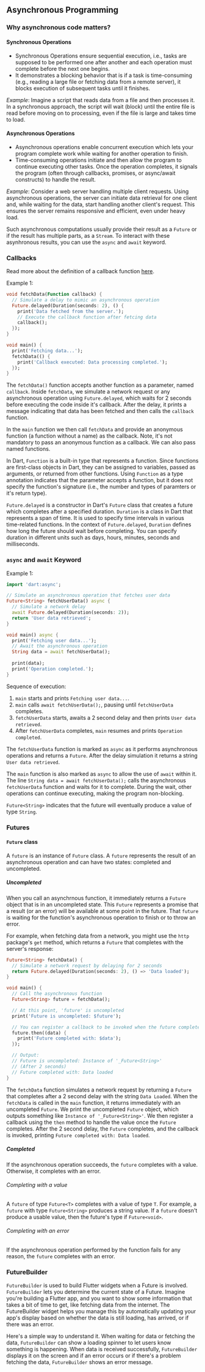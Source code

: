 ## Asynchronous Programming
### Why asynchronous code matters?
#### Synchronous Operations
- Synchronous Operations ensure sequential execution, i.e., tasks are supposed to be performed one after another and each operation must complete before the next one begins.
- It demonstrates a blocking behavior that is if a task is time-consuming (e.g., reading a large file or fetching data from a remote server), it blocks execution of subsequent tasks until it finishes.

_Example_: Imagine a script that reads data from a file and then processes it. In a synchronous approach, the script will wait (block) until the entire file is read before moving on to processing, even if the file is large and takes time to load.

#### Asynchronous Operations
- Asynchronous operations enable concurrent execution which lets your program complete work while waiting for another operation to finish.
- Time-consuming operations initiate and then allow the program to continue executing other tasks. Once the operation completes, it signals the program (often through callbacks, promises, or async/await constructs) to handle the result.

_Example_: Consider a web server handling multiple client requests. Using asynchronous operations, the server can initiate data retrieval for one client and, while waiting for the data, start handling another client's request. This ensures the server remains responsive and efficient, even under heavy load.

Such asynchronous computations usually provide their result as a `Future` or if the result has multiple parts, as a `Stream`. To interact with these asynhronous results, you can use the `async` and `await` keyword.

### Callbacks
Read more about the definition of a callback function <a href="https://github.com/PranavBawgikar/js-notes/blob/main/javascript/callback-function.md">here</a>.

Example 1:
```dart
void fetchData(Function callback) {
  // Simulate a delay to mimic an asynchronous operation
  Future.delayed(Duration(seconds: 2), () {
    print('Data fetched from the server.');
    // Execute the callback function after fetcing data
    callback();
  });
}

void main() {
  print('Fetching data...');
  fetchData(() {
    print('Callback executed: Data processing completed.');
  });
}
```
The `fetchData()` function accepts another function as a parameter, named `callback`. Inside `fetchData`, we simulate a network request or any asynchronous operation using `Future.delayed`, which waits for 2 seconds before executing the code inside it's callback. After the delay, it prints a message indicating that data has been fetched and then calls the `callback` function.

In the `main` function we then call `fetchData` and provide an anonymous function (a function without a name) as the callback. Note, it's not mandatory to pass an anonymous function as a callback. We can also pass named functions.

In Dart, `Function` is a built-in type that represents a function. Since functions are first-class objects in Dart, they can be assigned to variables, passed as arguments, or returned from other functions. Using `Function` as a type annotation indicates that the parameter accepts a function, but it does not specify the function's signature (i.e., the number and types of paramters or it's return type).

`Future.delayed` is a constructor in Dart's `Future` class that creates a future which completes after a specified duration. `Duration` is a class in Dart that represents a span of time. It is used to specify time intervals in various time-related functions. In the context of `Future.delayed`, `Duration` defines how long the future should wait before completing. You can specify duration in different units such as days, hours, minutes, seconds and milliseconds.

### `async` and `await` Keyword
Example 1:
```dart
import 'dart:async';

// Simulate an asynchronous operation that fetches user data
Future<String> fetchUserData() async {
  // Simulate a network delay
  await Future.delayed(Duration(seconds: 2));
  return 'User data retrieved';
}

void main() async {
  print('Fetching user data...');
  // Await the asynchronous operation
  String data = await fetchUserData();
  
  print(data);
  print('Operation completed.');
}
```
Sequence of execution:
1. `main` starts and prints `Fetching user data...`.
2. `main` calls `await fetchUserData();`, pausing until `fetchUserData` completes.
3. `fetchUserData` starts, awaits a 2 second delay and then prints `User data retrieved`.
4. After `fetchUserData` completes, `main` resumes and prints `Operation completed`.

The `fetchUserData` function is marked as `async` as it performs asynchronous operations and returns a `Future`. After the delay simulation it returns a string `User data retrieved`.

The `main` function is also marked as `async` to allow the use of `await` within it. The line `String data = await fetchUserData();` calls the asynchronous `fetchUserData` function and waits for it to complete. During the wait, other operations can continue executing, making the program non-blocking.

`Future<String>` indicates that the future will eventually produce a value of type `String`. 


### Futures

#### `Future` class
A `future` is an instance of `Future` class. A `future` represents the result of an asynchronous operation and can have two states: completed and uncompleted.

##### Uncompleted
When you call an asynchrnous function, it immediately returns a `Future` object that is in an uncompleted state. This `Future` represents a promise that a result (or an error) will be available at some point in the future.
That `future` is waiting for the function's asynchronous operation to finish or to throw an error.

For example, when fetching data from a network, you might use the `http` package's `get` method, which returns a `Future` that completes with the server's response:
```dart
Future<String> fetchData() {
  // Simulate a network request by delaying for 2 seconds
  return Future.delayed(Duration(seconds: 2), () => 'Data loaded');
}

void main() {
  // Call the asynchronous function
  Future<String> future = fetchData();

  // At this point, 'future' is uncompleted
  print('Future is uncompleted: $future');

  // You can register a callback to be invoked when the future completes
  future.then((data) {
    print('Future completed with: $data');
  });

  // Output:
  // Future is uncompleted: Instance of '_Future<String>'
  // (After 2 seconds)
  // Future completed with: Data loaded
}
```
The `fetchData` function simulates a network request by returning a `Future` that completes after a 2 second delay with the string `Data Loaded`. When the `fetchData` is called in the `main` function, it returns immediately with an uncompleted `Future`. We print the uncompleted `Future` object, which outputs something like `Instance of '_Future<String>'`. We then register a callback using the `then` method to handle the value once the `Future` completes. After the 2 second delay, the `Future` completes, and the callback is invoked, printing `Future completed with: Data loaded`.

##### Completed
If the asynchronous operation succeeds, the `future` completes with a value. Otherwise, it completes with an error.

###### Completing with a value
A `future` of type `Future<T>` completes with a value of type `T`. For example, a `future` with type `Future<String>` produces a string value. If a `future` doesn't produce a usable value, then the future's type if `Future<void>`.

###### Completing with an error
If the asynchronous operation performed by the function fails for any reason, the `future` completes with an error.

### FutureBuilder
`FutureBuilder` is used to build Flutter widgets when a Future is involved. `FutureBuilder` lets you determine the current state of a Future. Imagine you're building a Flutter app, and you want to show some information that takes a bit of time to get, like fetching data from the internet. The FutureBuilder widget helps you manage this by automatically updating your app's display based on whether the data is still loading, has arrived, or if there was an error.

Here's a simple way to understand it. When waiting for data or fetching the data, `FutureBuilder` can show a loading spinner to let users know something is happening. When data is received successfully, `FutureBuilder` displays it on the screen and if an error occurs or if there's a problem fetching the data, `FutureBuilder` shows an error message.
